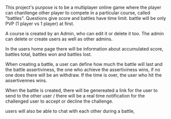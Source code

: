 This project's purpose is to be a multiplayer online game where the player can chanllenge other player to compete in a particular course, called  "battles". Questions give score and  battles have time limit. battle will be only PVP (1 player vs 1 player) at first.

A course is created by an Admin, who can edit it or delete it too. The admin can delete or create users as well as other admins.

In the users home page there will be information about accumulated score, battles total, battles won and battles lost.

When creating a battle, a user can define how much the battle will last and the battle assertiviness, the one who achieve the assertiviness wins, if no one does there will be an withdraw. If the time is over, the user who hit the assertivennes wins.

When the battle is created, there will be genereated a link for the user to send to the other user / there will be a real time notification for the challenged user to accept or decline the challenge.

users will also be able to chat with each other during a battle,
